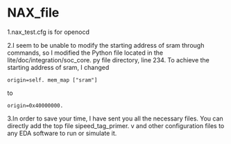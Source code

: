 # NAX_file
1.nax_test.cfg is for openocd  

2.I seem to be unable to modify the starting address of sram through commands, so I modified the Python file located in the lite/doc/integration/soc_core. py file directory, line 234. To achieve the starting address of sram, I changed 
```
origin=self. mem_map ["sram"] 
```
to 
```
origin=0x40000000.
```
3.In order to save your time, I have sent you all the necessary files. You can directly add the top file sipeed_tag_primer. v and other configuration files to any EDA software to run  or simulate it.  
